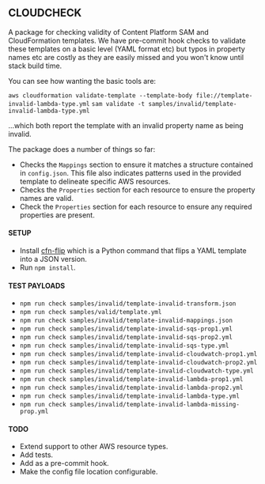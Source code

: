 ## CLOUDCHECK

A package for checking validity of Content Platform SAM and CloudFormation templates. We have
pre-commit hook checks to validate these templates on a basic level (YAML format etc) but typos in property names etc are costly as they are
easily missed and you won't know until stack build time.

You can see how wanting the basic tools are:

```aws cloudformation validate-template --template-body file://template-invalid-lambda-type.yml```
```sam validate -t samples/invalid/template-invalid-lambda-type.yml```

...which both report the template with an invalid property name as being invalid.

The package does a number of things so far:

* Checks the ```Mappings``` section to ensure it
matches a structure contained in ```config.json```. This file also indicates patterns used in the provided template to delineate specific AWS resources.
* Checks the ```Properties``` section for each
resource to ensure the property names are valid.
* Check the ```Properties``` section for each resource to ensure any required properties are present.

#### SETUP

* Install [cfn-flip](https://github.com/awslabs/aws-cfn-template-flip) which is a Python command that flips a YAML template into a JSON version.
* Run ```npm install```.

#### TEST PAYLOADS

* ```npm run check samples/invalid/template-invalid-transform.json```
* ```npm run check samples/valid/template.yml```
* ```npm run check samples/invalid/template-invalid-mappings.json```
* ```npm run check samples/invalid/template-invalid-sqs-prop1.yml```
* ```npm run check samples/invalid/template-invalid-sqs-prop2.yml```
* ```npm run check samples/invalid/template-invalid-sqs-type.yml```
* ```npm run check samples/invalid/template-invalid-cloudwatch-prop1.yml```
* ```npm run check samples/invalid/template-invalid-cloudwatch-prop2.yml```
* ```npm run check samples/invalid/template-invalid-cloudwatch-type.yml```
* ```npm run check samples/invalid/template-invalid-lambda-prop1.yml```
* ```npm run check samples/invalid/template-invalid-lambda-prop2.yml```
* ```npm run check samples/invalid/template-invalid-lambda-type.yml```
* ```npm run check samples/invalid/template-invalid-lambda-missing-prop.yml```

#### TODO

* Extend support to other AWS resource types.
* Add tests.
* Add as a pre-commit hook.
* Make the config file location configurable.
